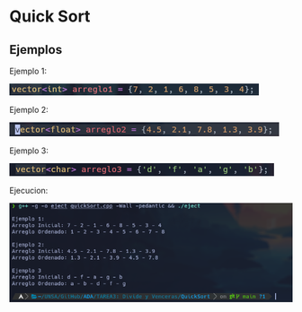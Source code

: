 # Quick Sort 

## Ejemplos
Ejemplo 1:

![Ejemplo](Ejemplo1.png)

Ejemplo 2: 

![Ejemplo](Ejemplo2.png)

Ejemplo 3: 

![Ejemplo](Ejemplo3.png)

Ejecucion:

![Ejecucion](Ejecucion.png)

